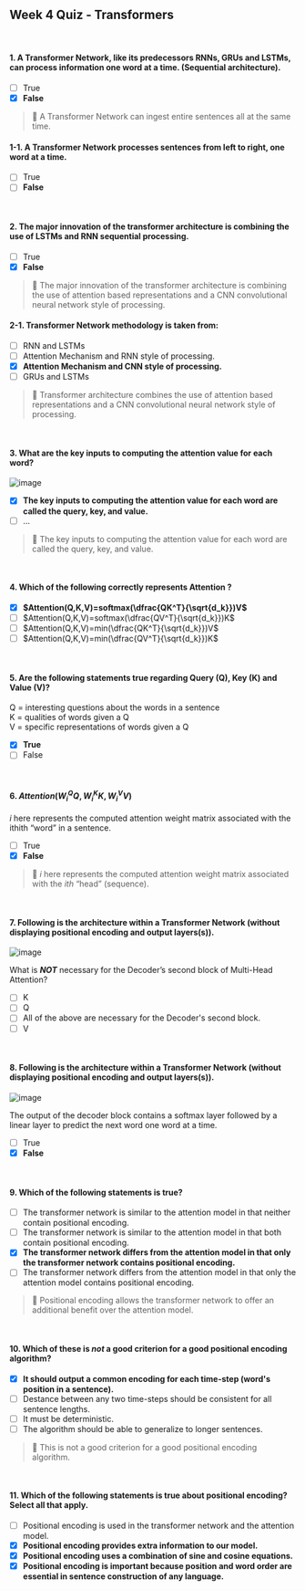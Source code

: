 ## Week 4 Quiz - Transformers

<br>

#### 1. A Transformer Network, like its predecessors RNNs, GRUs and LSTMs, can process information one word at a time. (Sequential architecture).
- [ ] True
- [x] **False**

> 📌 A Transformer Network can ingest entire sentences all at the same time.

#### 1-1. A Transformer Network processes sentences from left to right, one word at a time.
- [ ] True
- [ ] **False**

<br>

#### 2. The major innovation of the transformer architecture is combining the use of LSTMs and RNN sequential processing.
- [ ] True
- [x] **False**

> 📌 The major innovation of the transformer architecture is combining the use of attention based representations and a CNN convolutional neural network style of processing.

#### 2-1. Transformer Network methodology is taken from:
- [ ] RNN and LSTMs
- [ ] Attention Mechanism and RNN style of processing.
- [x] **Attention Mechanism and CNN style of processing.**
- [ ] GRUs and LSTMs

> 📌 Transformer architecture combines the use of attention based representations and a CNN convolutional neural network style of processing.

<br>

#### 3. What are the key inputs to computing the attention value for each word?

![image](https://user-images.githubusercontent.com/55765292/194751349-86a619f5-c35a-42d5-9a65-844879e3c052.png)

- [x] **The key inputs to computing the attention value for each word are called the query, key, and value.**
- [ ] ...

> 📌 The key inputs to computing the attention value for each word are called the query, key, and value.

<br>

#### 4. Which of the following correctly represents Attention ?
- [x] **$Attention(Q,K,V)=softmax(\dfrac{QK^T}{\sqrt{d_k}})V$**
- [ ] $Attention(Q,K,V)=softmax(\dfrac{QV^T}{\sqrt{d_k}})K$
- [ ] $Attention(Q,K,V)=min(\dfrac{QK^T}{\sqrt{d_k}})V$
- [ ] $Attention(Q,K,V)=min(\dfrac{QV^T}{\sqrt{d_k}})K$

<br>

#### 5. Are the following statements true regarding Query (Q), Key (K) and Value (V)?
Q = interesting questions about the words in a sentence<br>
K = qualities of words given a Q<br>
V = specific representations of words given a Q<br>
- [x] **True**
- [ ] False

<br>

#### 6. $Attention(W_i^QQ,W_i^KK,W_i^VV)$
$i$ here represents the computed attention weight matrix associated with the ithith “word” in a sentence.

- [ ] True
- [x] **False**

> 📌 $i$ here represents the computed attention weight matrix associated with the $ith$ “head” (sequence).

<br>

#### 7. Following is the architecture within a Transformer Network (without displaying positional encoding and output layers(s)).
![image](https://user-images.githubusercontent.com/55765292/194751675-5d15a6bd-144e-4f2d-b9e1-a3bd26e4155a.png)

What is ***NOT*** necessary for the Decoder’s second block of Multi-Head Attention?

- [ ] K
- [ ] Q
- [ ] All of the above are necessary for the Decoder's second block.
- [ ] V

<br>

#### 8. Following is the architecture within a Transformer Network (without displaying positional encoding and output layers(s)).
![image](https://user-images.githubusercontent.com/55765292/194751742-71c02e32-05a8-4ad7-99f8-215e2b4b18e9.png)

The output of the decoder block contains a softmax layer followed by a linear layer to predict the next word one word at a time. 

- [ ] True
- [x] **False**

<br>

#### 9. Which of the following statements is true?
- [ ] The transformer network is similar to the attention model in that neither contain positional encoding.
- [ ] The transformer network is similar to the attention model in that both contain positional encoding.
- [x] **The transformer network differs from the attention model in that only the transformer network contains positional encoding.**
- [ ] The transformer network differs from the attention model in that only the attention model contains positional encoding.

> 📌 Positional encoding allows the transformer network to offer an additional benefit over the attention model.

<br>

#### 10. Which of these is ***not*** a good criterion for a good positional encoding algorithm?
- [x] **It should output a common encoding for each time-step (word's position in a sentence).**
- [ ] Destance between any two time-steps should be consistent for all sentence lengths.
- [ ] It must be deterministic.
- [ ] The algorithm should be able to generalize to longer sentences.

> 📌 This is not a good criterion for a good positional encoding algorithm.

<br>

#### 11. Which of the following statements is true about positional encoding? Select all that apply.
- [ ] Positional encoding is used in the transformer network and the attention model.
- [x] **Positional encoding provides extra information to our model.**
- [x] **Positional encoding uses a combination of sine and cosine equations.**
- [x] **Positional encoding is important because position and word order are essential in sentence construction of any language.**
